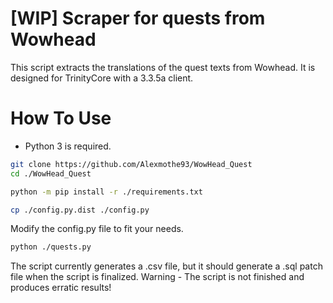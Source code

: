 # [WIP] Scraper for quests from Wowhead
This script extracts the translations of the quest texts from Wowhead.
It is designed for TrinityCore with a 3.3.5a client.

# How To Use
* Python 3 is required.
```bash
git clone https://github.com/Alexmothe93/WowHead_Quest
cd ./WowHead_Quest
```
```bash
python -m pip install -r ./requirements.txt
```
```bash
cp ./config.py.dist ./config.py
```
Modify the config.py file to fit your needs.
```bash
python ./quests.py
```
The script currently generates a .csv file, but it should generate a .sql patch file when the script is finalized.
Warning - The script is not finished and produces erratic results!